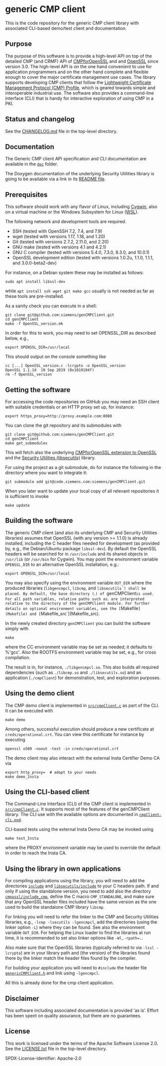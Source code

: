 # generic CMP client

This is the code repository for the generic CMP client library
with associated CLI-based demo/test client and documentation.


## Purpose

The purpose of this software is to provide a high-level API
on top of the detailed CMP (and CRMF) API of
[CMPforOpenSSL](https://github.com/mpeylo/cmpossl) and
and [OpenSSL](https://www.openssl.org/) since version 3.0.
The high-level API is on the one hand convenient to use for application
programmers and on the other hand complete and flexible enough
to cover the major certificate management use cases.
The library supports developing CMP clients that follow
the [Lightweight Certificate Management Protocol (CMP) Profile](https://datatracker.ietf.org/doc/html/draft-ietf-lamps-lightweight-cmp-profile),
which is geared towards simple and interoperable industrial use.
The software also provides a command-line interface (CLI)
that is handy for interactive exploration of using CMP in a PKI.


## Status and changelog

See the [CHANGELOG.md](CHANGELOG.md) file in the top-level directory.


## Documentation

The Generic CMP client API specification and CLI documentation are available in the [`doc`](doc/) folder.

The Doxygen documentation of the underlying Security Utilities library is going to be available
via a link in its [README file](https://github.com/siemens/libsecutils/blob/master/README.md).


## Prerequisites

This software should work with any flavor of Linux, including [Cygwin](https://www.cygwin.com/),
also on a virtual machine or the Windows Subsystem for Linux ([WSL](https://docs.microsoft.com/windows/wsl/about)).

The following network and development tools are required.
* SSH (tested with OpenSSH 7.2, 7.4, and 7.9)
* wget (tested with versions 1.17, 1.18, and 1.20)
* Git (tested with versions 2.7.2, 2.11.0, and 2.20)
* GNU make (tested with versions 4.1 and 4.2.1)
* GNU C compiler (tested with versions 5.4.0, 7.3.0, 8.3.0, and 10.0.1)
* OpenSSL development edition (tested with versions 1.0.2u, 1.1.0, 1.1.1, and 3.0.0-beta2-dev)

For instance, on a Debian system these may be installed as follows:
```
sudo apt install libssl-dev
```
while `apt install ssh wget git make gcc` usually is not needed as far as these tools are pre-installed.

As a sanity check you can execute in a shell:
```
git clone git@github.com:siemens/genCMPClient.git
cd genCMPClient
make -f OpenSSL_version.mk
```
In order for this to work, you may need to set OPENSSL_DIR as described below,
e.g.,
```
export OPENSSL_DIR=/usr/local
```

This should output on the console something like
```
cc [...] OpenSSL_version.c -lcrypto -o OpenSSL_version
OpenSSL 1.1.1d  10 Sep 2019 (0x1010104f)
rm -f OpenSSL_version
```


## Getting the software

For accessing the code repositories on GitHub you may need
an SSH client with suitable credentials or an HTTP proxy set up, for instance:
```
export https_proxy=http://proxy.example.com:8080
```

You can clone the git repository and its submodules with
```
git clone git@github.com:siemens/genCMPClient.git
cd genCMPClient
make get_submodules
```

This will fetch also the underlying [CMPforOpenSSL extension to OpenSSL](https://github.com/mpeylo/cmpossl) and
the [Security Utilities (libsecutils)](https://github.com/siemens/libsecutils) library.

For using the project as a git submodule,
do for instance the following in the directory where you want to integrate it:
```
git submodule add git@code.siemens.com:siemens/genCMPClient.git
```

When you later want to update your local copy of all relevant repositories it is sufficient to invoke
```
make update
```


## Building the software

The generic CMP client (and also its underlying CMP and Security Utilities libraries) assumes that OpenSSL (with any version >= 1.1.0) is already installed,
including the C header files needed for development (as provided by, e.g., the Debian/Ubuntu package `libssl-dev`).
By default the OpenSSL headers will be searched for in `/usr/include` and its shared objects in `/usr/lib` (or `/usr/bin` for Cygwin).
You may point the environment variable `OPENSSL_DIR` to an alternative OpenSSL installation, e.g.:
```
export OPENSSL_DIR=/usr/local
```
You may also specify using the environment variable `OUT_DIR`
where the produced libraries (`libgencmpcl`, `libcmp`, and `libsecutils´)
shall be placed. By default, the base directory (`.`) of `genCMPClient` is used.
For all path variables, relative paths such as `.` are interpreted
relative to the directory of the genCMPClient module.
For further details on optional environment variables,
see the [`Makefile`](Makefile) and [`Makefile_src`](Makefile_src).

In the newly created directory `genCMPClient` you can build the software simply with
```
make
```
where the CC environment variable may be set as needed; it defaults to %'gcc'.
Also the ROOTFS environment variable may be set, e.g., for cross compilation.

The result is in, for instance, `./libgencmpcl.so`.
This also builds all required dependencies (such as `./libcmp.so` and `./libsecutils.so`) and an application (`./cmpClient`) for demonstration, test, and exploration purposes.


## Using the demo client

The CMP demo client is implemented in [`src/cmpClient.c`](src/cmpClient.c)
as part of the CLI.
It can be executed with
```
make demo
```

Among others, successful execution should produce a new certificate at `creds/operational.crt`.
You can view this certificate for instance by executing
```
openssl x509 -noout -text -in creds/operational.crt
```

The demo client may also interact with the external Insta Certifier Demo CA via
```
export http_proxy=  # adapt to your needs
make demo_Insta
```


## Using the CLI-based client

The Command-Line Interface (CLI) of the CMP client is implemented in
[`src/cmpClient.c`](src/cmpClient.c).
It supports most of the features of the genCMPClient library.
The CLI use with the available options are documented in [`cmpClient-cli.pod`](doc/cmpClient-cli.pod).

CLI-based tests using the external Insta Demo CA may be invoked using
```
make test_Insta
```
where the PROXY environment variable may be used to override the default in order to reach the Insta CA.


## Using the library in own applications

For compiling applications using the library,
you will need to add the directories [`include`](include/) and
[`libsecutils/include`](https://github.com/siemens/libsecutils/blob/master/include/) to your C headers path.
If and only if using the standalone version, you need to
add also the directory [`cmpossl/include_cmp`](https://github.com/mpeylo/cmpossl/tree/cmp-lib4/include/),
define the C macro `CMP_STANDALONE`, and
make sure that any OpenSSL header files included have the same version
as the one used to build the standalone CMP library `libcmp`.

For linking you will need to
refer the linker to the CMP and Security Utilities libraries,
e.g., `-lcmp -lsecutils -lgencmpcl`,
add the directories (using the linker option `-L`) where they can be found.
See also the environment variable `OUT_DIR`.
For helping the Linux loader to find the libraries at run time,
it is recommended to set also linker options like `-Wl,-rpath=.`.

Also make sure that the OpenSSL libraries (typically referred to via `-lssl -lcrypto`) are in your library path and
(the version) of the libraries found there by the linker match the header files found by the compiler.

For building your application you will need to `#include` the header file [`genericCMPClient.h`](include/genericCMPClient.h) and link using `-lgencmpcl`.

All this is already done for the cmp client application.


## Disclaimer

This software including associated documentation is provided ‘as is’.
Effort has been spent on quality assurance, but there are no guarantees.


## License

This work is licensed under the terms of the Apache Software License 2.0.
See the [LICENSE.txt](LICENSE.txt) file in the top-level directory.

SPDX-License-Identifier: Apache-2.0
